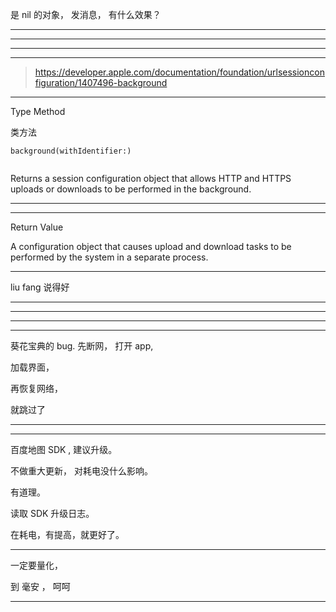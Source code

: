
是 nil 的对象， 发消息， 有什么效果？

<hr>


<hr>

<hr>


<hr>




> https://developer.apple.com/documentation/foundation/urlsessionconfiguration/1407496-background





<hr>
Type Method

类方法

```
background(withIdentifier:)


```
Returns a session configuration object that allows HTTP and HTTPS uploads or downloads to be performed in the background.

<hr>




<hr>
Return Value

A configuration object that causes upload and download tasks to be performed by the system in a separate process.

<hr>

liu fang 说得好


<hr>

<hr>


<hr>

<hr>




葵花宝典的 bug.
先断网，
打开 app,

加载界面，


再恢复网络，

就跳过了



<hr>


<hr>


百度地图 SDK , 建议升级。

不做重大更新， 对耗电没什么影响。


有道理。


读取 SDK 升级日志。

在耗电，有提高，就更好了。


<hr>


一定要量化，


到 毫安 ， 呵呵

<hr>



